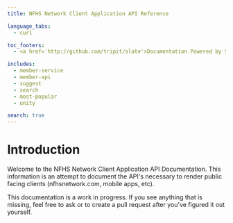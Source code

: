 ```yaml
---
title: NFHS Network Client Application API Reference

language_tabs:
  - curl

toc_footers:
  - <a href='http://github.com/tripit/slate'>Documentation Powered by Slate</a>

includes:
  - member-service
  - member-api
  - suggest
  - search
  - most-popular
  - unity

search: true
---
```


# Introduction

Welcome to the NFHS Network Client Application API Documentation.  This information is an attempt to document the API's necessary to render public facing clients (nfhsnetwork.com, mobile apps, etc).  

This documentation is a work in progress.  If you see anything that is missing, feel free to ask or to create a pull request after you've figured it out yourself.

